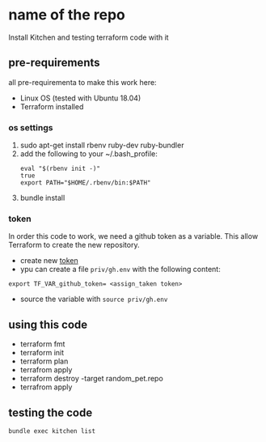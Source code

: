# name of the repo

Install Kitchen and testing terraform code with it 

## pre-requirements

all pre-requirementa to make this work here:
- Linux OS (tested with Ubuntu 18.04)
- Terraform installed

### os settings


1. sudo apt-get install rbenv  ruby-dev ruby-bundler
2. add the following to your ~/.bash_profile:
	```
	eval "$(rbenv init -)"
	true
	export PATH="$HOME/.rbenv/bin:$PATH"
	```
3. bundle install


### token


In order this code to work, we need a github token as a variable.
This allow Terraform to create the new repository.

- create new [token](https://github.com/settings/tokens)
- ypu can create a file `priv/gh.env` with the following content:
```
export TF_VAR_github_token= <assign_taken token>
```
- source the variable with `source priv/gh.env`

## using this code

- terraform fmt
- terraform init
- terraform plan
- terrafrom apply
- terraform destroy -target random_pet.repo
- terrafrom apply



## testing the code

```
bundle exec kitchen list
```

